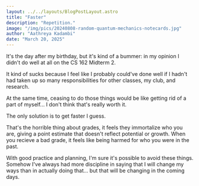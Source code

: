 ```yaml
---
layout: ../../layouts/BlogPostLayout.astro
title: "Faster"
description: "Repetition."
image: "/img/pics/20240808-random-quantum-mechanics-notecards.jpg"
author: "Aathreya Kadambi"
date: "March 20, 2025"
---
```


It's the day after my birthday, but it's kind of a bummer: in my opinion I didn't do well at all on the CS 162 Midterm 2.

It kind of sucks because I feel like I probably could've done well if I hadn't had taken up so many responsibilities for other classes, my club, and research. 

At the same time, ceasing to do those things would be like getting rid of a part of myself... I don't think that's really worth it.

The only solution is to get faster I guess.

That's the horrible thing about grades, it feels they immortalize who you are, giving a point estimate that doesn't reflect potential or growth. When you recieve a bad grade, it feels like being harmed for who you were in the past.

With good practice and planning, I'm sure it's possible to avoid these things. Somehow I've always had more discipline in saying that I will change my ways than in actually doing that... but that will be changing in the coming days. 
